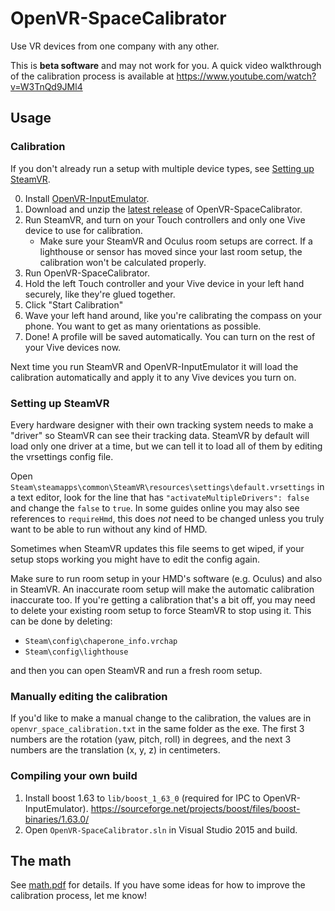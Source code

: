 # OpenVR-SpaceCalibrator

Use VR devices from one company with any other.

This is **beta software** and may not work for you. A quick video walkthrough of the calibration process is available at https://www.youtube.com/watch?v=W3TnQd9JMl4

## Usage

### Calibration

If you don't already run a setup with multiple device types, see [Setting up SteamVR](#setting-up-steamvr).

0. Install [OpenVR-InputEmulator](https://github.com/matzman666/OpenVR-InputEmulator).
1. Download and unzip the [latest release](https://github.com/pushrax/OpenVR-SpaceCalibrator/releases) of OpenVR-SpaceCalibrator.
2. Run SteamVR, and turn on your Touch controllers and only one Vive device to use for calibration.
    * Make sure your SteamVR and Oculus room setups are correct. If a lighthouse or sensor has moved since your last room setup, the calibration won't be calculated properly.
3. Run OpenVR-SpaceCalibrator.
4. Hold the left Touch controller and your Vive device in your left hand securely, like they're glued together.
5. Click "Start Calibration"
6. Wave your left hand around, like you're calibrating the compass on your phone. You want to get as many orientations as possible.
7. Done! A profile will be saved automatically. You can turn on the rest of your Vive devices now.

Next time you run SteamVR and OpenVR-InputEmulator it will load the calibration automatically and apply it to any Vive devices you turn on.

### Setting up SteamVR

Every hardware designer with their own tracking system needs to make a "driver"
so SteamVR can see their tracking data. SteamVR by default will load only one driver at a time,
but we can tell it to load all of them by editing the vrsettings config file.

Open `Steam\steamapps\common\SteamVR\resources\settings\default.vrsettings` in a text editor,
look for the line that has `"activateMultipleDrivers": false` and change the `false` to `true`.
In some guides online you may also see references to `requireHmd`, this does _not_ need to be changed
unless you truly want to be able to run without any kind of HMD.

Sometimes when SteamVR updates this file seems to get wiped, if your setup stops working you might
have to edit the config again.

Make sure to run room setup in your HMD's software (e.g. Oculus) and also in SteamVR.
An inaccurate room setup will make the automatic calibration inaccurate too.
If you're getting a calibration that's a bit off, you may need to delete your existing
room setup to force SteamVR to stop using it. This can be done by deleting:

- `Steam\config\chaperone_info.vrchap`
- `Steam\config\lighthouse`

and then you can open SteamVR and run a fresh room setup.

### Manually editing the calibration

If you'd like to make a manual change to the calibration, the values are in `openvr_space_calibration.txt` in the same folder as the exe.
The first 3 numbers are the rotation (yaw, pitch, roll) in degrees, and the next 3 numbers are the translation (x, y, z) in centimeters.

### Compiling your own build

1. Install boost 1.63 to `lib/boost_1_63_0` (required for IPC to OpenVR-InputEmulator). https://sourceforge.net/projects/boost/files/boost-binaries/1.63.0/
2. Open `OpenVR-SpaceCalibrator.sln` in Visual Studio 2015 and build.


## The math

See [math.pdf](https://github.com/pushrax/OpenVR-SpaceCalibrator/blob/master/math.pdf) for details.
If you have some ideas for how to improve the calibration process, let me know!
